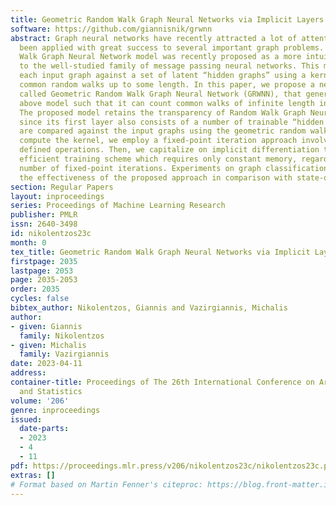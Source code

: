 ```yaml
---
title: Geometric Random Walk Graph Neural Networks via Implicit Layers
software: https://github.com/giannisnik/grwnn
abstract: Graph neural networks have recently attracted a lot of attention and have
  been applied with great success to several important graph problems. The Random
  Walk Graph Neural Network model was recently proposed as a more intuitive alternative
  to the well-studied family of message passing neural networks. This model compares
  each input graph against a set of latent “hidden graphs” using a kernel that counts
  common random walks up to some length. In this paper, we propose a new architecture,
  called Geometric Random Walk Graph Neural Network (GRWNN), that generalizes the
  above model such that it can count common walks of infinite length in two graphs.
  The proposed model retains the transparency of Random Walk Graph Neural Networks
  since its first layer also consists of a number of trainable “hidden graphs” which
  are compared against the input graphs using the geometric random walk kernel. To
  compute the kernel, we employ a fixed-point iteration approach involving implicitly
  defined operations. Then, we capitalize on implicit differentiation to derive an
  efficient training scheme which requires only constant memory, regardless of the
  number of fixed-point iterations. Experiments on graph classification datasets demonstrate
  the effectiveness of the proposed approach in comparison with state-of-the-art methods.
section: Regular Papers
layout: inproceedings
series: Proceedings of Machine Learning Research
publisher: PMLR
issn: 2640-3498
id: nikolentzos23c
month: 0
tex_title: Geometric Random Walk Graph Neural Networks via Implicit Layers
firstpage: 2035
lastpage: 2053
page: 2035-2053
order: 2035
cycles: false
bibtex_author: Nikolentzos, Giannis and Vazirgiannis, Michalis
author:
- given: Giannis
  family: Nikolentzos
- given: Michalis
  family: Vazirgiannis
date: 2023-04-11
address:
container-title: Proceedings of The 26th International Conference on Artificial Intelligence
  and Statistics
volume: '206'
genre: inproceedings
issued:
  date-parts:
  - 2023
  - 4
  - 11
pdf: https://proceedings.mlr.press/v206/nikolentzos23c/nikolentzos23c.pdf
extras: []
# Format based on Martin Fenner's citeproc: https://blog.front-matter.io/posts/citeproc-yaml-for-bibliographies/
---
```

